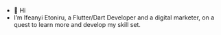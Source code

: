 - 👋 Hi
- I’m Ifeanyi Etoniru, a Flutter/Dart Developer and a digital marketer, on a quest to learn more and develop my skill set.



